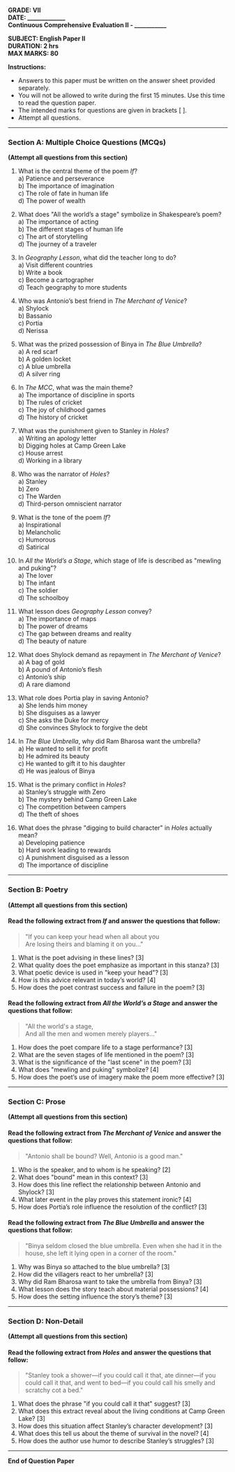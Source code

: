**GRADE: VII**  
**DATE: _____________**  
**Continuous Comprehensive Evaluation II - ___________**  

**SUBJECT: English Paper II**  
**DURATION: 2 hrs**  
**MAX MARKS: 80**  

**Instructions:**  
- Answers to this paper must be written on the answer sheet provided separately.  
- You will not be allowed to write during the first 15 minutes. Use this time to read the question paper.  
- The intended marks for questions are given in brackets [ ].  
- Attempt all questions.  

---  

### **Section A: Multiple Choice Questions (MCQs)**  
**(Attempt all questions from this section)**  

1. What is the central theme of the poem *If*?  
   a) Patience and perseverance  
   b) The importance of imagination  
   c) The role of fate in human life  
   d) The power of wealth  

2. What does "All the world’s a stage" symbolize in Shakespeare’s poem?  
   a) The importance of acting  
   b) The different stages of human life  
   c) The art of storytelling  
   d) The journey of a traveler  

3. In *Geography Lesson*, what did the teacher long to do?  
   a) Visit different countries  
   b) Write a book  
   c) Become a cartographer  
   d) Teach geography to more students  

4. Who was Antonio’s best friend in *The Merchant of Venice*?  
   a) Shylock  
   b) Bassanio  
   c) Portia  
   d) Nerissa  

5. What was the prized possession of Binya in *The Blue Umbrella*?  
   a) A red scarf  
   b) A golden locket  
   c) A blue umbrella  
   d) A silver ring  

6. In *The MCC*, what was the main theme?  
   a) The importance of discipline in sports  
   b) The rules of cricket  
   c) The joy of childhood games  
   d) The history of cricket  

7. What was the punishment given to Stanley in *Holes*?  
   a) Writing an apology letter  
   b) Digging holes at Camp Green Lake  
   c) House arrest  
   d) Working in a library  

8. Who was the narrator of *Holes*?  
   a) Stanley  
   b) Zero  
   c) The Warden  
   d) Third-person omniscient narrator  

9. What is the tone of the poem *If*?  
   a) Inspirational  
   b) Melancholic  
   c) Humorous  
   d) Satirical  

10. In *All the World’s a Stage*, which stage of life is described as "mewling and puking"?  
   a) The lover  
   b) The infant  
   c) The soldier  
   d) The schoolboy  

11. What lesson does *Geography Lesson* convey?  
   a) The importance of maps  
   b) The power of dreams  
   c) The gap between dreams and reality  
   d) The beauty of nature  

12. What does Shylock demand as repayment in *The Merchant of Venice*?  
   a) A bag of gold  
   b) A pound of Antonio’s flesh  
   c) Antonio’s ship  
   d) A rare diamond  

13. What role does Portia play in saving Antonio?  
   a) She lends him money  
   b) She disguises as a lawyer  
   c) She asks the Duke for mercy  
   d) She convinces Shylock to forgive the debt  

14. In *The Blue Umbrella*, why did Ram Bharosa want the umbrella?  
   a) He wanted to sell it for profit  
   b) He admired its beauty  
   c) He wanted to gift it to his daughter  
   d) He was jealous of Binya  

15. What is the primary conflict in *Holes*?  
   a) Stanley’s struggle with Zero  
   b) The mystery behind Camp Green Lake  
   c) The competition between campers  
   d) The theft of shoes  

16. What does the phrase "digging to build character" in *Holes* actually mean?  
   a) Developing patience  
   b) Hard work leading to rewards  
   c) A punishment disguised as a lesson  
   d) The importance of discipline  

---  

### **Section B: Poetry**  
**(Attempt all questions from this section)**  

#### Read the following extract from *If* and answer the questions that follow:  

> "If you can keep your head when all about you  
> Are losing theirs and blaming it on you..."  

1. What is the poet advising in these lines? [3]  
2. What quality does the poet emphasize as important in this stanza? [3]  
3. What poetic device is used in "keep your head"? [3]  
4. How is this advice relevant in today’s world? [4]  
5. How does the poet contrast success and failure in the poem? [3]  

#### Read the following extract from *All the World’s a Stage* and answer the questions that follow:  

> "All the world's a stage,  
> And all the men and women merely players..."  

1. How does the poet compare life to a stage performance? [3]  
2. What are the seven stages of life mentioned in the poem? [3]  
3. What is the significance of the "last scene" in the poem? [3]  
4. What does "mewling and puking" symbolize? [4]  
5. How does the poet’s use of imagery make the poem more effective? [3]  

---  

### **Section C: Prose**  
**(Attempt all questions from this section)**  

#### Read the following extract from *The Merchant of Venice* and answer the questions that follow:  

> "Antonio shall be bound? Well, Antonio is a good man."  

1. Who is the speaker, and to whom is he speaking? [2]  
2. What does "bound" mean in this context? [3]  
3. How does this line reflect the relationship between Antonio and Shylock? [3]  
4. What later event in the play proves this statement ironic? [4]  
5. How does Portia’s role influence the resolution of the conflict? [3]  

#### Read the following extract from *The Blue Umbrella* and answer the questions that follow:  

> "Binya seldom closed the blue umbrella. Even when she had it in the house, she left it lying open in a corner of the room."  

1. Why was Binya so attached to the blue umbrella? [3]  
2. How did the villagers react to her umbrella? [3]  
3. Why did Ram Bharosa want to take the umbrella from Binya? [3]  
4. What lesson does the story teach about material possessions? [4]  
5. How does the setting influence the story’s theme? [3]  

---  

### **Section D: Non-Detail**  
**(Attempt all questions from this section)**  

#### Read the following extract from *Holes* and answer the questions that follow:  

> "Stanley took a shower—if you could call it that, ate dinner—if you could call it that, and went to bed—if you could call his smelly and scratchy cot a bed."  

1. What does the phrase "if you could call it that" suggest? [3]  
2. What does this extract reveal about the living conditions at Camp Green Lake? [3]  
3. How does this situation affect Stanley’s character development? [3]  
4. What does this tell us about the theme of survival in the novel? [4]  
5. How does the author use humor to describe Stanley’s struggles? [3]  

---  

**End of Question Paper**

